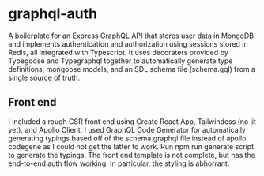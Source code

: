 # graphql-auth
A boilerplate for an Express GraphQL API that stores user data in MongoDB and implements authentication and authorization using sessions stored in Redis, all integrated with Typescript. It uses decoraters provided by Typegoose and Typegraphql together to automatically generate type definitions, mongoose models, and an SDL schema file (schema.gql) from a single source of truth.

## Front end
I included a rough CSR front end using Create React App, Tailwindcss (no jit yet), and Apollo Client. I used GraphQL Code Generator for automatically generating typings based off of the schema.graphql file instead of apollo codegene as I could not get the latter to work. Run npm run generate script to generate the typings. The front end template is not complete, but has the end-to-end auth flow working. In particular, the styling is abhorrant.
